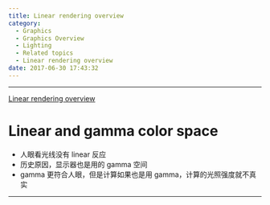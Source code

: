 ```yaml
---
title: Linear rendering overview
category:
  - Graphics
  - Graphics Overview
  - Lighting
  - Related topics
  - Linear rendering overview
date: 2017-06-30 17:43:32
---
```


___

[Linear rendering overview](https://docs.unity3d.com/Manual/LinearLighting.html)

# Linear and gamma color space
- 人眼看光线没有 linear 反应
- 历史原因，显示器也是用的 gamma 空间
- gamma 更符合人眼，但是计算如果也是用 gamma，计算的光照强度就不真实

___